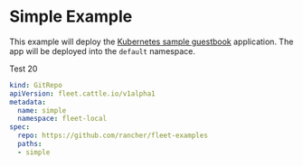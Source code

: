 # Simple Example

This example will deploy the [Kubernetes sample guestbook](https://github.com/kubernetes/examples/tree/master/guestbook/) application.
The app will be deployed into the `default` namespace.

Test 20

```yaml
kind: GitRepo
apiVersion: fleet.cattle.io/v1alpha1
metadata:
  name: simple
  namespace: fleet-local
spec:
  repo: https://github.com/rancher/fleet-examples
  paths:
  - simple
```
